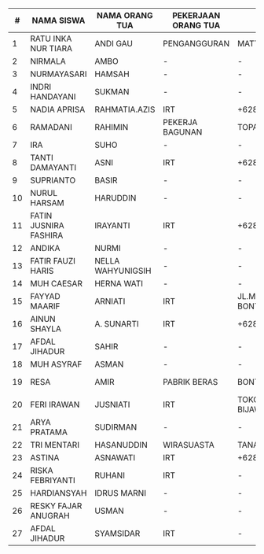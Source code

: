 <sub>

| # | NAMA SISWA | NAMA ORANG TUA | PEKERJAAN ORANG TUA | ALAMAT | TELEPON |
|---|---|---|---|---|---|
| 1 | RATU INKA NUR TIARA | ANDI GAU | PENGANGGURAN | MATTOANGING | +6285341651693 |
| 2 | NIRMALA | AMBO | - | - |
| 3 | NURMAYASARI | HAMSAH | - | - |
| 4 | INDRI HANDAYANI | SUKMAN | - | - |
| 5 | NADIA APRISA | RAHMATIA.AZIS | IRT | +6285237744155 |
| 6 | RAMADANI | RAHIMIN | PEKERJA BAGUNAN | TOPANDA | +6285342214283 |
| 7 | IRA | SUHO | - | - |
| 8 | TANTI DAMAYANTI | ASNI | IRT | +6285399786906 |
| 9 | SUPRIANTO | BASIR | - | - |
| 10 | NURUL HARSAM | HARUDDIN | - | - |
| 11 | FATIN JUSNIRA FASHIRA | IRAYANTI | IRT | +6285695040609 |
| 12 | ANDIKA | NURMI | - | - |
| 13 | FATIR FAUZI HARIS | NELLA WAHYUNIGSIH | - | - |
| 14 | MUH CAESAR | HERNA WATI | - | - |
| 15 | FAYYAD MAARIF | ARNIATI | IRT | JL.MANGGA DESA BONTOMANAI | +6285342390424 |
| 16 | AINUN SHAYLA | A. SUNARTI | IRT | +6285240607488 |
| 17 | AFDAL JIHADUR | SAHIR | - | - |
| 18 | MUH ASYRAF | ASMAN | - | - |
| 19 | RESA | AMIR | PABRIK BERAS | BONTOMANAI | +6282 152 151 132 |
| 20 | FERI IRAWAN | JUSNIATI | IRT | TOKOMBENG, BIJAWANG | +6282393002958 |
| 21 | ARYA PRATAMA | SUDIRMAN | - | - |
| 22 | TRI MENTARI | HASANUDDIN | WIRASUASTA | TANAH HARAPAN | +628567177855 |
| 23 | ASTINA | ASNAWATI | IRT | +6285397600378 | +6285293082326 |
| 24 | RISKA FEBRIYANTI | RUHANI | IRT | - | +6282347221101 |
| 25 | HARDIANSYAH | IDRUS MARNI | - | - |
| 26 | RESKY FAJAR ANUGRAH | USMAN | - | - |
| 27 | AFDAL JIHADUR | SYAMSIDAR | IRT | - | +6285397258696 |

</sub>
